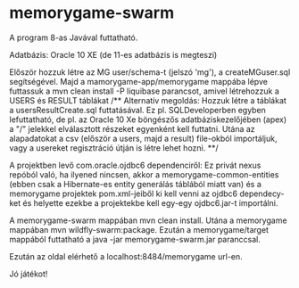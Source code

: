 ﻿# memorygame-swarm

A program 8-as Javával futtatható.

Adatbázis:
Oracle 10 XE (de 11-es adatbázis is megteszi)

Először hozzuk létre az MG user/schema-t (jelszó 'mg'), a createMGuser.sql segítségével.
Majd a mamorygame-app/memorygame mappába lépve futtassuk a mvn clean install -P liquibase parancsot, amivel létrehozzuk a USERS és RESULT táblákat
/** Alternatív megoldás:
Hozzuk létre a táblákat a usersResultCreate.sql futtatásával.
Ez pl. SQLDeveloperben egyben lefuttatható,
de pl. az Oracle 10 Xe böngészős adatbáziskezelőjében (apex) a "/" jelekkel elválasztott részeket egyenként kell futtatni.
Utána az alapadatokat a csv (először a users, majd a result) file-okból importáljuk,
vagy a usereket regisztráció útján is létre lehet hozni. **/

A projektben levő com.oracle.ojdbc6 dependenciről:
Ez privát nexus repóból való, ha ilyened nincsen, akkor a memorygame-common-entities (ebben csak a Hibernate-es entity generálás táblából miatt van)
és a memorygame projektek pom.xml-jeiből ki kell venni az ojdbc6 dependecy-ket és helyette ezekbe a projektekbe kell egy-egy ojdbc6.jar-t importálni.

A memorygame-swarm mappában mvn clean install.
Utána a memorygame mappában mvn wildfly-swarm:package.
Ezután a memorygame/target mappából futtatható a java -jar memorygame-swarm.jar paranccsal.

Ezután az oldal elérhető a localhost:8484/memorygame url-en.

Jó játékot!
